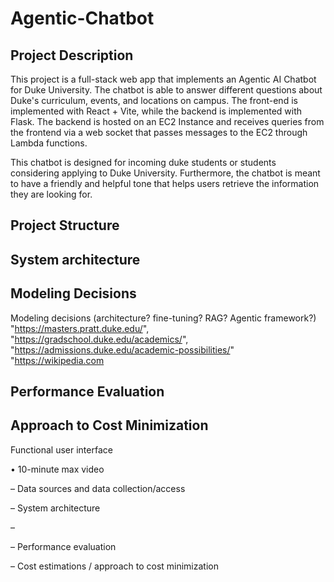 # Agentic-Chatbot

## Project Description 
This project is a full-stack web app that implements an Agentic AI Chatbot for Duke University. The chatbot is able to answer different questions about Duke's curriculum, events, and locations on campus. The front-end is implemented with React + Vite, while the backend is implemented with Flask. The backend is hosted on an EC2 Instance and receives queries from the frontend via a web socket that passes messages to the EC2 through Lambda functions. 

This chatbot is designed for incoming duke students or students considering applying to Duke University. Furthermore, the chatbot is meant to have a friendly and helpful tone that helps users retrieve the information they are looking for. 

## Project Structure 

## System architecture 

## Modeling Decisions 

Modeling decisions (architecture? fine-tuning? RAG? Agentic framework?)
"https://masters.pratt.duke.edu/",
"https://gradschool.duke.edu/academics/",
"https://admissions.duke.edu/academic-possibilities/"
"https://wikipedia.com

## Performance Evaluation 

## Approach to Cost Minimization 

Functional user interface

•
10-minute max video

–
Data sources and data collection/access

–
System architecture

–


–
Performance evaluation

–
Cost estimations / approach to cost minimization
